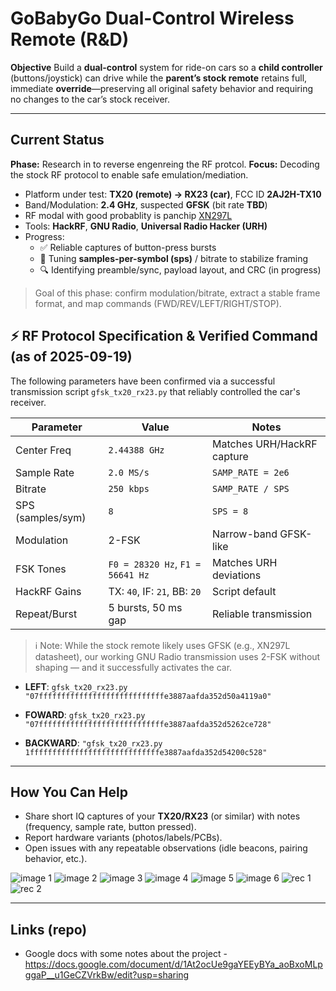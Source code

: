 # GoBabyGo Dual-Control Wireless Remote (R\&D)

**Objective**
Build a **dual-control** system for ride-on cars so a **child controller** (buttons/joystick) can drive while the **parent’s stock remote** retains full, immediate **override**—preserving all original safety behavior and requiring no changes to the car’s stock receiver.

---

## Current Status

**Phase:** Research in to reverse engenreing the RF protcol.
**Focus:** Decoding the stock RF protocol to enable safe emulation/mediation.

* Platform under test: **TX20 (remote) → RX23 (car)**, FCC ID **2AJ2H-TX10**
* Band/Modulation: **2.4 GHz**, suspected **GFSK** (bit rate **TBD**)
* RF modal with good probablity is panchip [XN297L](https://www.panchip.com/static/upload/file/20190916/1568621331607821.pdf)
* Tools: **HackRF**, **GNU Radio**, **Universal Radio Hacker (URH)**
* Progress:
  * ✅ Reliable captures of button-press bursts
  * 🔄 Tuning **samples-per-symbol (sps)** / bitrate to stabilize framing
  * 🔍 Identifying preamble/sync, payload layout, and CRC (in progress)

> Goal of this phase: confirm modulation/bitrate, extract a stable frame format, and map commands (FWD/REV/LEFT/RIGHT/STOP).

## ⚡️ RF Protocol Specification & Verified Command (as of 2025-09-19)
The following parameters have been confirmed via a successful transmission script `gfsk_tx20_rx23.py` that reliably controlled the car's receiver.

| Parameter         | Value                            | Notes                      |
| ----------------- | -------------------------------- | -------------------------- |
| Center Freq       | `2.44388 GHz`                    | Matches URH/HackRF capture |
| Sample Rate       | `2.0 MS/s`                       | `SAMP_RATE = 2e6`          |
| Bitrate           | `250 kbps`                       | `SAMP_RATE / SPS`          |
| SPS (samples/sym) | `8`                              | `SPS = 8`                  |
| Modulation        | 2-FSK                            | Narrow-band GFSK-like      |
| FSK Tones         | `F0 = 28320 Hz`, `F1 = 56641 Hz` | Matches URH deviations     |
| HackRF Gains      | TX: `40`, IF: `21`, BB: `20`     | Script default             |
| Repeat/Burst      | 5 bursts, 50 ms gap              | Reliable transmission      |

> ℹ️ Note: While the stock remote likely uses GFSK (e.g., XN297L datasheet), our working GNU Radio transmission uses 2-FSK without shaping — and it successfully activates the car.

* **LEFT**: `gfsk_tx20_rx23.py "07ffffffffffffffffffffffffffffe3887aafda352d50a4119a0"`

* **FOWARD**: `gfsk_tx20_rx23.py "07ffffffffffffffffffffffffffffe3887aafda352d5262ce728"`

* **BACKWARD**: `"gfsk_tx20_rx23.py 1fffffffffffffffffffffffffffffe3887aafda352d54200c528"`
---

## How You Can Help

* Share short IQ captures of your **TX20/RX23** (or similar) with notes (frequency, sample rate, button pressed).
* Report hardware variants (photos/labels/PCBs).
* Open issues with any repeatable observations (idle beacons, pairing behavior, etc.).

![image 1](img/image1.jpg)
![image 2](img/image2.jpg)
![image 3](img/image3.jpg)
![image 4](img/image4.jpg)
![image 5](img/image5.jpg)
![image 6](img/image6.jpg)
![rec 1](img/rec1.png)
![rec 2](img/rec2.png)

---

## Links (repo)

* Google docs with some notes about the project -  https://docs.google.com/document/d/1At2ocUe9gaYEEyBYa_aoBxoMLpggaP__u1GeCZVrkBw/edit?usp=sharing

